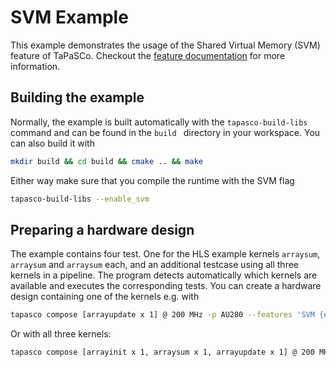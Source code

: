 # SVM Example

This example demonstrates the usage of the Shared Virtual Memory (SVM) feature of TaPaSCo.
Checkout the [feature documentation](../../../../documentation/tapasco-svm.md) for more
information.

## Building the example

Normally, the example is built automatically with the ```tapasco-build-libs``` command
and can be found in the ```build ``` directory in your workspace. You can also build it with

```sh
mkdir build && cd build && cmake .. && make
```

Either way make sure that you compile the runtime with the SVM flag

```sh
tapasco-build-libs --enable_svm
```

## Preparing a hardware design

The example contains four test. One for the HLS example kernels ```arraysum```, ```arraysum```
and ```arraysum``` each, and an additional testcase using all three kernels in a pipeline.
The program detects automatically which kernels are available and executes the corresponding tests.
You can create a hardware design containing one of the kernels e.g. with

```sh
tapasco compose [arrayupdate x 1] @ 200 MHz -p AU280 --features 'SVM {enabled: true}'
```

Or with all three kernels:

```sh
tapasco compose [arrayinit x 1, arraysum x 1, arrayupdate x 1] @ 200 MHz -p AU280 --features 'SVM {enabled: true}'
```

